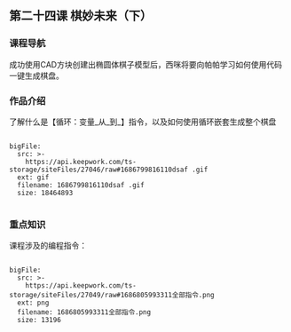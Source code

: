


## 第二十四课 棋妙未来（下）
### 课程导航

成功使用CAD方块创建出椭圆体棋子模型后，西咪将要向帕帕学习如何使用代码一键生成棋盘。



### 作品介绍

了解什么是【循环：变量_从_到_】指令，以及如何使用循环嵌套生成整个棋盘

```@BigFile

bigFile:
  src: >-
    https://api.keepwork.com/ts-storage/siteFiles/27046/raw#1686799816110dsaf .gif
  ext: gif
  filename: 1686799816110dsaf .gif
  size: 18464893
          
```

 
 
 
 

### 重点知识
课程涉及的编程指令：
 
```@BigFile

bigFile:
  src: >-
    https://api.keepwork.com/ts-storage/siteFiles/27049/raw#1686805993311全部指令.png
  ext: png
  filename: 1686805993311全部指令.png
  size: 13196
          
```